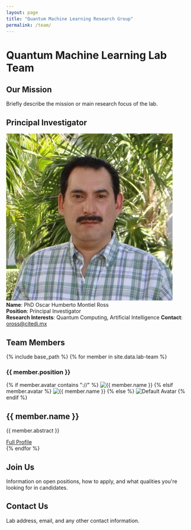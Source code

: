 ```yaml
---
layout: page
title: "Quantum Machine Learning Research Group"
permalink: /team/
---
```


# Quantum Machine Learning Lab Team
## Our Mission
Briefly describe the mission or main research focus of the lab.

## Principal Investigator
![PI's Image](./../images/oross-pic.jpg)  
**Name**: PhD Oscar Humberto Montiel Ross  
**Position**: Principal Investigator  
**Research Interests**: Quantum Computing, Artificial Intelligence
**Contact**: oross@citedi.mx

## Team Members

{% include base_path %}
{% for member in site.data.lab-team %}
<div class="team-member">
    <h3 class="member__position">{{ member.position }}</h3>
    <div class="member__avatar">
        {% if member.avatar contains "://" %}
            <img src="{{ member.avatar }}" alt="{{ member.name }}">
        {% elsif member.avatar %}
            <img src="{{ member.avatar | prepend: '/images/' | prepend: base_path }}" alt="{{ member.name }}">
        {% else %}
            <img src="{{ '/images/blank-profile.png' | prepend: base_path }}" alt="Default Avatar">
        {% endif %}
    </div>
    <div class="member__content">
        <h2 class="member__name">{{ member.name }}</h2>
        <p class="member__abstract">{{ member.abstract }}</p>
        <a href="{{ site.baseurl }}/team/{{ member.username }}" class="profile-link">
        <i class="fas fa-user-circle"></i> Full Profile
    </a>
    </div>
</div>
{% endfor %}

## Join Us
Information on open positions, how to apply, and what qualities you're looking for in candidates.

## Contact Us
Lab address, email, and any other contact information.
